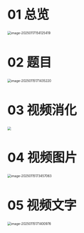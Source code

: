 # 01 总览

<img src="https://cvp.oss-cn-shanghai.aliyuncs.com/202501171541472.png" alt="image-20250117154125419" style="zoom:50%;" />



# 02 题目

<img src="https://cvp.oss-cn-shanghai.aliyuncs.com/202501151714272.png" alt="image-20250115171435220" style="zoom:50%;" />



# 03 视频消化

<img src="https://cvp.oss-cn-shanghai.aliyuncs.com/202501152020173.png" style="zoom:50%;" />



# 04 视频图片

<img src="https://cvp.oss-cn-shanghai.aliyuncs.com/202501151734201.png" alt="image-20250115173457063" style="zoom:50%;" />





# 05 视频文字

<img src="https://cvp.oss-cn-shanghai.aliyuncs.com/202501151714154.png" alt="image-20250115171400976" style="zoom:50%;" />